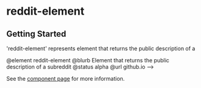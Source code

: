 reddit-element
================



## Getting Started

'reddit-element' represents element that returns the public description of a

@element reddit-element
@blurb Element that returns the public description of a subreddit
@status alpha
@url github.io
-->

See the [component page](http://polymerlabs.github.io/reddit-element) for more information.
